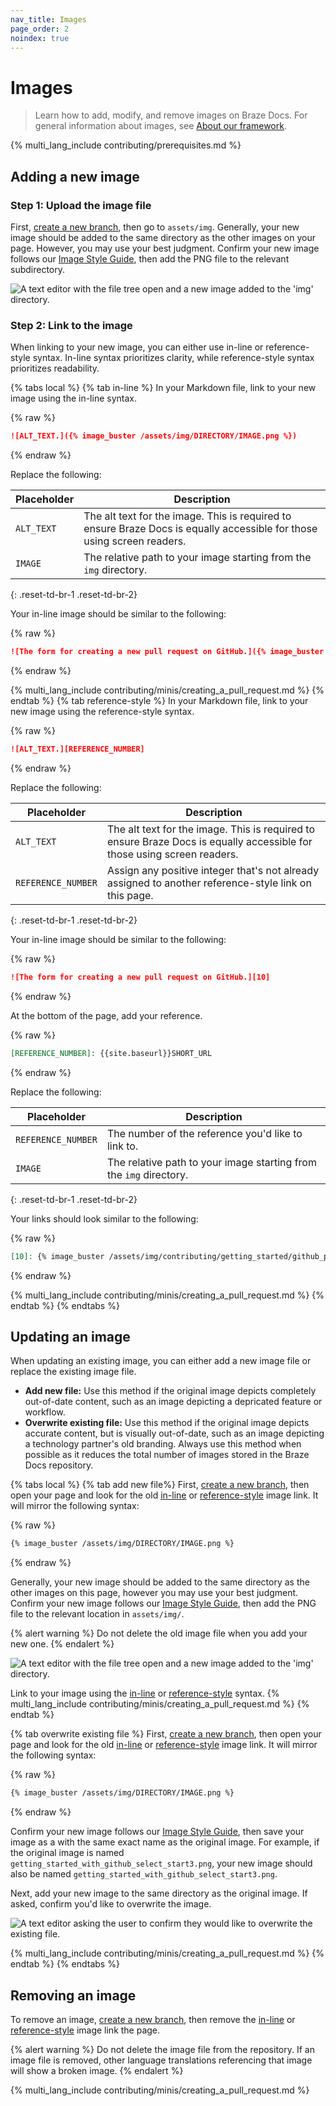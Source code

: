 ```yaml
---
nav_title: Images
page_order: 2
noindex: true
---
```


# Images

> Learn how to add, modify, and remove images on Braze Docs. For general information about images, see [About our framework]({{sitebase.url}}/docs/home/about_our_framework).

{% multi_lang_include contributing/prerequisites.md %}

## Adding a new image

### Step 1: Upload the image file

First, [create a new branch]({{sitebase.url}}/docs/home/github/creating_a_new_branch), then go to `assets/img`. Generally, your new image should be added to the same directory as the other images on your page. However, you may use your best judgment. Confirm your new image follows our [Image Style Guide](), then add the PNG file to the relevant subdirectory.

![A text editor with the file tree open and a new image added to the 'img' directory.]()

### Step 2: Link to the image

When linking to your new image, you can either use in-line or reference-style syntax. In-line syntax prioritizes clarity, while reference-style syntax prioritizes readability.

{% tabs local %}
{% tab in-line %}
In your Markdown file, link to your new image using the in-line syntax.

{% raw %}
```markdown
![ALT_TEXT.]({% image_buster /assets/img/DIRECTORY/IMAGE.png %})
```
{% endraw %}

Replace the following:

| Placeholder | Description                                                                                                             |
|-------------|-------------------------------------------------------------------------------------------------------------------------|
| `ALT_TEXT`  | The alt text for the image. This is required to ensure Braze Docs is equally accessible for those using screen readers. |
| `IMAGE`     | The relative path to your image starting from the `img` directory.                                                      |
{: .reset-td-br-1 .reset-td-br-2}

Your in-line image should be similar to the following:

{% raw %}
```markdown
![The form for creating a new pull request on GitHub.]({% image_buster /assets/img/contributing/getting_started/github_pull_request.png %})
```
{% endraw %}

{% multi_lang_include contributing/minis/creating_a_pull_request.md %}
{% endtab %}
{% tab reference-style %}
In your Markdown file, link to your new image using the reference-style syntax.

{% raw %}
```markdown
![ALT_TEXT.][REFERENCE_NUMBER]
```
{% endraw %}

Replace the following:

| Placeholder        | Description                                                                                                             |
|--------------------|-------------------------------------------------------------------------------------------------------------------------|
| `ALT_TEXT`         | The alt text for the image. This is required to ensure Braze Docs is equally accessible for those using screen readers. |
| `REFERENCE_NUMBER` | Assign any positive integer that's not already assigned to another reference-style link on this page.                   |
{: .reset-td-br-1 .reset-td-br-2}

Your in-line image should be similar to the following:

{% raw %}
```markdown
![The form for creating a new pull request on GitHub.][10]
```
{% endraw %}

At the bottom of the page, add your reference.

{% raw %}
```markdown
[REFERENCE_NUMBER]: {{site.baseurl}}SHORT_URL
```
{% endraw %}

Replace the following:

| Placeholder        | Description                                             |
|--------------------|---------------------------------------------------------|
| `REFERENCE_NUMBER` | The number of the reference you'd like to link to.      |
| `IMAGE` | The relative path to your image starting from the `img` directory. |
{: .reset-td-br-1 .reset-td-br-2}

Your links should look similar to the following:

{% raw %}
```markdown
[10]: {% image_buster /assets/img/contributing/getting_started/github_pull_request.png %}
```
{% endraw %}

{% multi_lang_include contributing/minis/creating_a_pull_request.md %}
{% endtab %}
{% endtabs %}

## Updating an image

When updating an existing image, you can either add a new image file or replace the existing image file.

- **Add new file:** Use this method if the original image depicts completely out-of-date content, such as an image depicting a depricated feature or workflow.
- **Overwrite existing file:** Use this method if the original image depicts accurate content, but is visually out-of-date, such as an image depicting a technology partner's old branding. Always use this method when possible as it reduces the total number of images stored in the Braze Docs repository.

{% tabs local %}
{% tab add new file%}
First, [create a new branch]({{site.baseurl}}/home/github/creating_a_new_branch/), then open your page and look for the old [in-line]({{site.baseurl}}/home/content_management/images/?tab=in-line#step-2-link-to-the-image) or [reference-style]({{site.baseurl}}/home/content_management/images/?tab=reference-style#step-2-link-to-the-image) image link. It will mirror the following syntax:

{% raw %}
```markdown
{% image_buster /assets/img/DIRECTORY/IMAGE.png %}
```
{% endraw %}

Generally, your new image should be added to the same directory as the other images on this page, however you may use your best judgment. Confirm your new image follows our [Image Style Guide](), then add the PNG file to the relevant location in `assets/img/`.

{% alert warning %}
Do not delete the old image file when you add your new one.
{% endalert %}

![A text editor with the file tree open and a new image added to the 'img' directory.]()

Link to your image using the [in-line]({{site.baseurl}}/home/content_management/images/?tab=in-line#step-2-link-to-the-image) or [reference-style]({{site.baseurl}}/home/content_management/images/?tab=reference-style#step-2-link-to-the-image) syntax. {% multi_lang_include contributing/minis/creating_a_pull_request.md %}
{% endtab %}

{% tab overwrite existing file %}
First, [create a new branch]({{site.baseurl}}/home/github/creating_a_new_branch/), then open your page and look for the old [in-line]({{site.baseurl}}/home/content_management/images/?tab=in-line#step-2-link-to-the-image) or [reference-style]({{site.baseurl}}/home/content_management/images/?tab=reference-style#step-2-link-to-the-image) image link. It will mirror the following syntax:

{% raw %}
```markdown
{% image_buster /assets/img/DIRECTORY/IMAGE.png %}
```
{% endraw %}

Confirm your new image follows our [Image Style Guide]({{sitebase.url}}/docs/home/contributing/style_guides/), then save your image as a with the same exact name as the original image. For example, if the original image is named `getting_started_with_github_select_start3.png`, your new image should also be named `getting_started_with_github_select_start3.png`. 

Next, add your new image to the same directory as the original image. If asked, confirm you'd like to overwrite the image.

![A text editor asking the user to confirm they would like to overwrite the existing file.]()

{% multi_lang_include contributing/minis/creating_a_pull_request.md %}
{% endtab %}
{% endtabs %}

## Removing an image

To remove an image, [create a new branch]({{sitebase.url}}/docs/home/github/creating_a_new_branch), then remove the [in-line]({{site.baseurl}}/home/content_management/images/?tab=in-line#step-2-link-to-the-image) or [reference-style]({{site.baseurl}}/home/content_management/images/?tab=reference-style#step-2-link-to-the-image) image link the page.

{% alert warning %}
Do not delete the image file from the repository. If an image file is removed, other language translations referencing that image will show a broken image.
{% endalert %}

{% multi_lang_include contributing/minis/creating_a_pull_request.md %}
